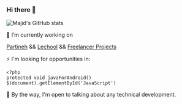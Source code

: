 ### Hi there 👋

![Majid's GitHub stats](https://github-readme-stats.vercel.app/api?username=majidend&show_icons=true&theme=radical)

🔭 I’m currently working on

[Partineh](https://partineh.com) && [Lechool](https://lechool.com) && [Freelancer Projects](https://majid.codes) 

⚡ I'm looking for opportunities in:

    <?php
    protected void javaForAndroid()
    $(document).getElementById('JavaScript')
    
💬 By the way, I'm open to talking about any technical development.
